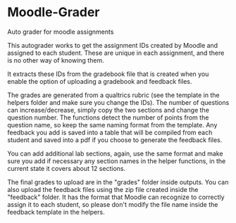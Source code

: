 # Moodle-Grader
 Auto grader for moodle assignments

 This autograder works to get the assignment IDs created by Moodle and assigned to each student. These are unique in each assignment, and there is no other way of knowing them. 

 It extracts these IDs from the gradebook file that is created when you enable the option of uploading a gradebook and feedback files.

 The grades are generated from a qualtrics rubric (see the template in the helpers folder and make sure you change the IDs). The number of questions can increase/decrease, simply copy the two sections and change the question number. The functions detect the number of points from the question name, so keep the same naming format from the template. Any feedback you add is saved into a table that will be compiled from each student and saved into a pdf if you choose to generate the feedback files. 

 You can add additional lab sections, again, use the same format and make sure you add if necessary any section names in the helper functions, in the current state it covers about 12 sections.

 The final grades to upload are in the "grades" folder inside outputs. You can also upload the feedback files using the zip file created inside the "feedback" folder. It has the format that Moodle can recognize to correctly assign it to each student, so please don't modify the file name inside the feedback template in the helpers.
